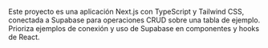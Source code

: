 <!-- Use this file to provide workspace-specific custom instructions to Copilot. For more details, visit https://code.visualstudio.com/docs/copilot/copilot-customization#_use-a-githubcopilotinstructionsmd-file -->

Este proyecto es una aplicación Next.js con TypeScript y Tailwind CSS, conectada a Supabase para operaciones CRUD sobre una tabla de ejemplo. Prioriza ejemplos de conexión y uso de Supabase en componentes y hooks de React.

